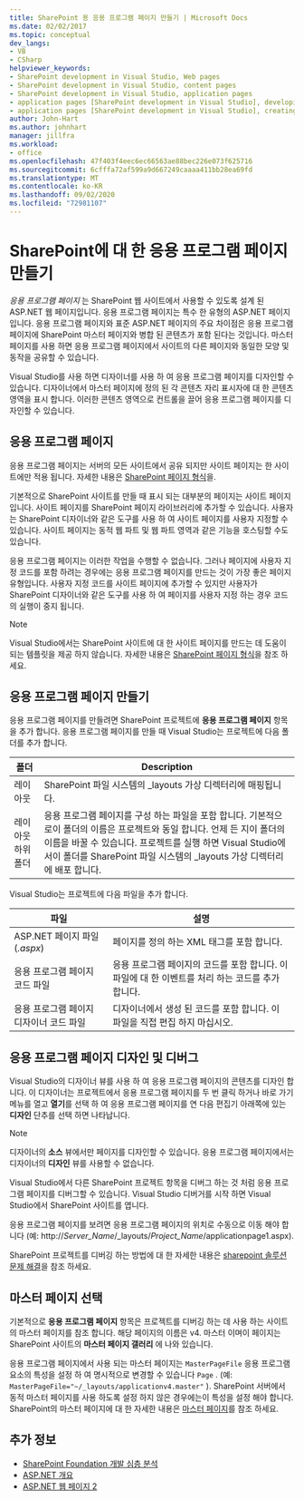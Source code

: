 ```yaml
---
title: SharePoint 용 응용 프로그램 페이지 만들기 | Microsoft Docs
ms.date: 02/02/2017
ms.topic: conceptual
dev_langs:
- VB
- CSharp
helpviewer_keywords:
- SharePoint development in Visual Studio, Web pages
- SharePoint development in Visual Studio, content pages
- SharePoint development in Visual Studio, application pages
- application pages [SharePoint development in Visual Studio], developing
- application pages [SharePoint development in Visual Studio], creating
author: John-Hart
ms.author: johnhart
manager: jillfra
ms.workload:
- office
ms.openlocfilehash: 47f403f4eec6ec66563ae88bec226e073f625716
ms.sourcegitcommit: 6cfffa72af599a9d667249caaaa411bb28ea69fd
ms.translationtype: MT
ms.contentlocale: ko-KR
ms.lasthandoff: 09/02/2020
ms.locfileid: "72981107"
---
```

# <a name="create-application-pages-for-sharepoint"></a>SharePoint에 대 한 응용 프로그램 페이지 만들기
  *응용 프로그램 페이지* 는 SharePoint 웹 사이트에서 사용할 수 있도록 설계 된 ASP.NET 웹 페이지입니다. 응용 프로그램 페이지는 특수 한 유형의 ASP.NET 페이지입니다. 응용 프로그램 페이지와 표준 ASP.NET 페이지의 주요 차이점은 응용 프로그램 페이지에 SharePoint 마스터 페이지와 병합 된 콘텐츠가 포함 된다는 것입니다. 마스터 페이지를 사용 하면 응용 프로그램 페이지에서 사이트의 다른 페이지와 동일한 모양 및 동작을 공유할 수 있습니다.

 Visual Studio를 사용 하면 디자이너를 사용 하 여 응용 프로그램 페이지를 디자인할 수 있습니다. 디자이너에서 마스터 페이지에 정의 된 각 콘텐츠 자리 표시자에 대 한 콘텐츠 영역을 표시 합니다. 이러한 콘텐츠 영역으로 컨트롤을 끌어 응용 프로그램 페이지를 디자인할 수 있습니다.

## <a name="application-pages"></a>응용 프로그램 페이지
 응용 프로그램 페이지는 서버의 모든 사이트에서 공유 되지만 사이트 페이지는 한 사이트에만 적용 됩니다. 자세한 내용은 [SharePoint 페이지 형식](/previous-versions/office/developer/sharepoint-2010/aa979592(v=office.14))을.

 기본적으로 SharePoint 사이트를 만들 때 표시 되는 대부분의 페이지는 사이트 페이지입니다. 사이트 페이지를 SharePoint 페이지 라이브러리에 추가할 수 있습니다. 사용자는 SharePoint 디자이너와 같은 도구를 사용 하 여 사이트 페이지를 사용자 지정할 수 있습니다. 사이트 페이지는 동적 웹 파트 및 웹 파트 영역과 같은 기능을 호스팅할 수도 있습니다.

 응용 프로그램 페이지는 이러한 작업을 수행할 수 없습니다. 그러나 페이지에 사용자 지정 코드를 포함 하려는 경우에는 응용 프로그램 페이지를 만드는 것이 가장 좋은 페이지 유형입니다. 사용자 지정 코드를 사이트 페이지에 추가할 수 있지만 사용자가 SharePoint 디자이너와 같은 도구를 사용 하 여 페이지를 사용자 지정 하는 경우 코드의 실행이 중지 됩니다.

> [!NOTE]
> Visual Studio에서는 SharePoint 사이트에 대 한 사이트 페이지를 만드는 데 도움이 되는 템플릿을 제공 하지 않습니다. 자세한 내용은 [SharePoint 페이지 형식](/previous-versions/office/developer/sharepoint-2010/aa979592(v=office.14))을 참조 하세요.

## <a name="create-an-application-page"></a>응용 프로그램 페이지 만들기
 응용 프로그램 페이지를 만들려면 SharePoint 프로젝트에 **응용 프로그램 페이지** 항목을 추가 합니다. 응용 프로그램 페이지를 만들 때 Visual Studio는 프로젝트에 다음 폴더를 추가 합니다.

|폴더|Description|
|------------|-----------------|
|레이아웃|SharePoint 파일 시스템의 _layouts 가상 디렉터리에 매핑됩니다.|
|레이아웃 하위 폴더|응용 프로그램 페이지를 구성 하는 파일을 포함 합니다. 기본적으로이 폴더의 이름은 프로젝트와 동일 합니다. 언제 든 지이 폴더의 이름을 바꿀 수 있습니다. 프로젝트를 실행 하면 Visual Studio에서이 폴더를 SharePoint 파일 시스템의 _layouts 가상 디렉터리에 배포 합니다.|

 Visual Studio는 프로젝트에 다음 파일을 추가 합니다.

|파일|설명|
|----------|-----------------|
|ASP.NET 페이지 파일 (*.aspx*)|페이지를 정의 하는 XML 태그를 포함 합니다.|
|응용 프로그램 페이지 코드 파일|응용 프로그램 페이지의 코드를 포함 합니다. 이 파일에 대 한 이벤트를 처리 하는 코드를 추가 합니다.|
|응용 프로그램 페이지 디자이너 코드 파일|디자이너에서 생성 된 코드를 포함 합니다. 이 파일을 직접 편집 하지 마십시오.|

## <a name="design-and-debug-an-application-page"></a>응용 프로그램 페이지 디자인 및 디버그
 Visual Studio의 디자이너 뷰를 사용 하 여 응용 프로그램 페이지의 콘텐츠를 디자인 합니다. 이 디자이너는 프로젝트에서 응용 프로그램 페이지를 두 번 클릭 하거나 바로 가기 메뉴를 열고 **열기**를 선택 하 여 응용 프로그램 페이지를 연 다음 편집기 아래쪽에 있는 **디자인** 단추를 선택 하면 나타납니다.

> [!NOTE]
> 디자이너의 **소스** 뷰에서만 페이지를 디자인할 수 있습니다. 응용 프로그램 페이지에서는 디자이너의 **디자인** 뷰를 사용할 수 없습니다.

 Visual Studio에서 다른 SharePoint 프로젝트 항목을 디버그 하는 것 처럼 응용 프로그램 페이지를 디버그할 수 있습니다. Visual Studio 디버거를 시작 하면 Visual Studio에서 SharePoint 사이트를 엽니다.

 응용 프로그램 페이지를 보려면 응용 프로그램 페이지의 위치로 수동으로 이동 해야 합니다 (예: http://<em>Server_Name</em>/_layouts/*Project_Name*/applicationpage1.aspx).

 SharePoint 프로젝트를 디버깅 하는 방법에 대 한 자세한 내용은 [sharepoint 솔루션 문제 해결](../sharepoint/troubleshooting-sharepoint-solutions.md)을 참조 하세요.

## <a name="choose-a-master-page"></a>마스터 페이지 선택
 기본적으로 **응용 프로그램 페이지** 항목은 프로젝트를 디버깅 하는 데 사용 하는 사이트의 마스터 페이지를 참조 합니다. 해당 페이지의 이름은 v4. 마스터 이며이 페이지는 SharePoint 사이트의 **마스터 페이지 갤러리** 에 나와 있습니다.

 응용 프로그램 페이지에서 사용 되는 마스터 페이지는 `MasterPageFile` 응용 프로그램 요소의 특성을 설정 하 여 명시적으로 변경할 수 있습니다 `Page` . (예: `MasterPageFile="~/_layouts/applicationv4.master"` ). SharePoint 서버에서 동적 마스터 페이지를 사용 하도록 설정 하지 않은 경우에는이 특성을 설정 해야 합니다. SharePoint의 마스터 페이지에 대 한 자세한 내용은 [마스터 페이지](/previous-versions/office/developer/sharepoint-2010/ms443795(v=office.14))를 참조 하세요.

## <a name="see-also"></a>추가 정보
- [SharePoint Foundation 개발 심층 분석](/previous-versions/office/developer/sharepoint-2010/ee539092(v=office.14))
- [ASP.NET 개요](/aspnet/overview)
- [ASP.NET 웹 페이지 2](/aspnet/web-pages/index)

